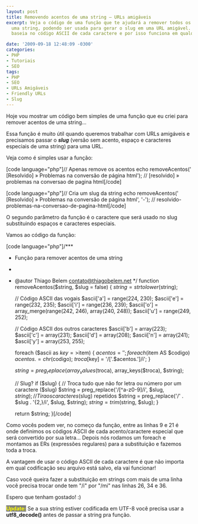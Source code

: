 ```yaml
---
layout: post
title: Removendo acentos de uma string – URLs amigáveis
excerpt: Veja o código de uma função que te ajudará a remover todos os acentos de
  uma string, podendo ser usada para gerar o slug em uma URL amigável. A função se
  baseia no código ASCII de cada caractere e por isso funciona em qualquer ambiente.

date: '2009-09-18 12:48:09 -0300'
categories:
- PHP
- Tutoriais
- SEO
tags:
- PHP
- SEO
- URLs Amigáveis
- Friendly URLs
- Slug
---
```

Hoje vou mostrar um código bem simples de uma função que eu criei para remover acentos de uma string...

Essa função é muito útil quando queremos trabalhar com URLs amigáveis e precisamos passar o <em><strong>slug</strong></em> (versão sem acento, espaço e caracteres especiais de uma string) para uma URL.

Veja como é simples usar a função:


[code language="php"]// Apenas remove os acentos
echo removeAcentos(' [Resolvido] » Problemas na conversão de página html');
// [resolvido] » problemas na conversao de pagina html[/code]


[code language="php"]// Cria um slug da string
echo removeAcentos(' [Resolvido] » Problemas na conversão de página html', '-');
// resolvido-problemas-na-conversao-de-pagina-html[/code]

O segundo parâmetro da função é o caractere que será usado no slug substituindo espaços e caracteres especiais.

Vamos ao código da função:


[code language="php"]/***
 * Função para remover acentos de uma string
 *
 * @autor Thiago Belem <contato@thiagobelem.net>
 */
function removeAcentos($string, $slug = false) {
	$string = strtolower($string);

	// Código ASCII das vogais
	$ascii['a'] = range(224, 230);
	$ascii['e'] = range(232, 235);
	$ascii['i'] = range(236, 239);
	$ascii['o'] = array_merge(range(242, 246), array(240, 248));
	$ascii['u'] = range(249, 252);

	// Código ASCII dos outros caracteres
	$ascii['b'] = array(223);
	$ascii['c'] = array(231);
	$ascii['d'] = array(208);
	$ascii['n'] = array(241);
	$ascii['y'] = array(253, 255);

	foreach ($ascii as $key=>$item) {
		$acentos = '';
		foreach ($item AS $codigo) $acentos .= chr($codigo);
		$troca[$key] = '/['.$acentos.']/i';
	}

	$string = preg_replace(array_values($troca), array_keys($troca), $string);

	// Slug?
	if ($slug) {
		// Troca tudo que não for letra ou número por um caractere ($slug)
		$string = preg_replace('/[^a-z0-9]/i', $slug, $string);
		// Tira os caracteres ($slug) repetidos
		$string = preg_replace('/' . $slug . '{2,}/i', $slug, $string);
		$string = trim($string, $slug);
	}

	return $string;
}[/code]

Como vocês podem ver, no começo da função, entre as linhas 9 e 21 é onde definimos os códigos ASCII de cada acento/caractere especial que será convertido por sua letra... Depois nós rodamos um foreach e montamos as ERs (expressões regulares) para a substituição e fazemos toda a troca.

A vantagem de usar o código ASCII de cada caractere é que não importa em qual codificação seu arquivo está salvo, ela vai funcionar!

Caso você queira fazer a substituição em strings com mais de uma linha você precisa trocar onde tem "/i" por "/mi" nas linhas 26, 34 e 36.

Espero que tenham gostado! :)

<strong style="background: gray; color: yellow">Update:</strong> Se a sua string estiver codificada em UTF-8 você precisa usar a <strong>utf8_decode()</strong> antes de passar a string pra função.

